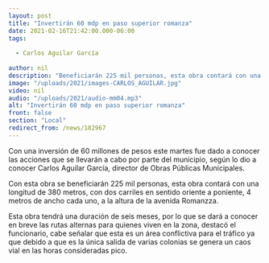 ```yaml
---
layout: post
title: "Invertirán 60 mdp en paso superior romanza"
date: 2021-02-16T21:42:00.000-06:00
tags:
  
  - Carlos Aguilar García
  
author: nil
description: "Beneficiarán 225 mil personas, esta obra contará con una longitud de 380 metros."
image: "/uploads/2021/images-CARLOS_AGUILAR.jpg"
video: nil
audio: "/uploads/2021/audio-mm04.mp3"
alt: "Invertirán 60 mdp en paso superior romanza"
front: false
section: "Local"
redirect_from: /news/182967
---
```


Con una inversión de 60 millones de pesos este martes fue dado a conocer las acciones que se llevarán a cabo por parte del municipio, según lo dio a conocer Carlos Aguilar García, director de Obras Públicas Municipales. 

Con esta obra se beneficiarán 225 mil personas, esta obra contará con una longitud de 380 metros, con dos carriles en sentido oriente a poniente, 4 metros de ancho cada uno, a la altura de la avenida Romanzza.

Esta obra tendrá una duración de seis meses, por lo que se dará a conocer en breve las rutas alternas para quienes viven en la zona, destacó el funcionario, cabe señalar que esta es un área conflictiva para el tráfico ya que debido a que es la única salida de varias colonias se genera un caos vial en las horas consideradas pico.
